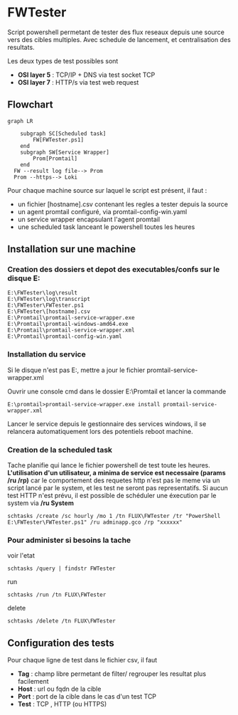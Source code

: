 # FWTester
Script powershell permetant de tester des flux reseaux depuis une source vers des cibles multiples. Avec schedule de lancement, et centralisation des resultats.

Les deux types de test possibles sont

- **OSI layer 5** : TCP/IP + DNS via test socket TCP
- **OSI layer 7** : HTTP/s via test web request


## Flowchart

```mermaid
graph LR
    
    subgraph SC[Scheduled task]
        FW[FWTester.ps1]
    end
    subgraph SW[Service Wrapper]
        Prom[Promtail]
    end
  FW --result log file--> Prom  
  Prom --https--> Loki
```

Pour chaque machine source sur laquel le script est présent, il faut :

- un fichier [hostname].csv contenant les regles a tester depuis la source 
- un agent promtail configuré, via promtail-config-win.yaml
- un service wrapper encapsulant l'agent promtail
- une scheduled task lanceant le powershell toutes les heures


## Installation sur une machine

### Creation des dossiers et depot des executables/confs sur le disque E:

    E:\FWTester\log\result
    E:\FWTester\log\transcript
    E:\FWTester\FWTester.ps1
    E:\FWTester\[hostname].csv
    E:\Promtail\promtail-service-wrapper.exe
    E:\Promtail\promtail-windows-amd64.exe
    E:\Promtail\promtail-service-wrapper.xml
    E:\Promtail\promtail-config-win.yaml

### Installation du service 

Si le disque n'est pas E:, mettre a jour le fichier promtail-service-wrapper.xml

Ouvrir une console cmd dans le dossier E:\Promtail et lancer la commande 

    E:\promtail>promtail-service-wrapper.exe install promtail-service-wrapper.xml

Lancer le service depuis le gestionnaire des services windows, il se relancera automatiquement lors des potentiels reboot machine.

### Creation de la scheduled task

Tache planifie qui lance le fichier powershell de test toute les heures. **L'utilisation d'un utilisateur, a minima de service est necessaire (params /ru /rp)** car le comportement des requetes http n'est pas le meme via un script lancé par le system, et les test ne seront pas representatifs. Si aucun test HTTP n'est prévu, il est possible de schéduler une éxecution par le system via **/ru System**

    schtasks /create /sc hourly /mo 1 /tn FLUX\FWTester /tr "PowerShell E:\FWTester\FWTester.ps1" /ru adminapp.gco /rp "xxxxxx"

### Pour administer si besoins la tache 

voir l'etat 

    schtasks /query | findstr FWTester

run

    schtasks /run /tn FLUX\FWTester

delete 
 
    schtasks /delete /tn FLUX\FWTester

## Configuration des tests

Pour chaque ligne de test dans le fichier csv, il faut

- **Tag** : champ libre permetant de filter/ regrouper les resultat plus facilement
- **Host** : url ou fqdn de la cible
- **Port** : port de la cible dans le cas d'un test TCP
- **Test** : TCP , HTTP (ou HTTPS)